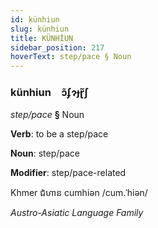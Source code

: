 ```yaml
---
id: künhiun
slug: künhiun
title: KÜNHİUN
sidebar_position: 217
hoverText: step/pace § Noun
---
```


### künhiun&emsp;<span kind="abugida">ɔ̃ʄɂɟɽ̃ʃ</span>

*step/pace* **§** Noun

**Verb**: to be a step/pace

**Noun**: step/pace

**Modifier**: step/pace-related

Khmer ជំហាន cumhiən /cum.ˈhiən/

*Austro-Asiatic Language Family*